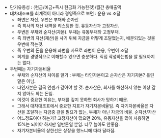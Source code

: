 - 단기유동성 : (현금/예금+즉시 현금화 가능한것)/월간 총매출액
- 대차대조표를 회계적이 아니라 경영즉으로 보면 : 운용 vs 조달
  - 좌변은 자산, 우변은 부채와 순자산
  - 즉 회사의 재산 내역을 리스팅한 것. 유동자산과 고정자산.
  - 우변은 부채와 순자산(자본). 부채는 유동부채와 고정부채.
  - 즉 좌변의 자산(재산)을 사기 위해 자금을 어떻게 조달했는지, 배분되있는 것울 우변에 적는것. 
  - 즉 우변의 돈을 운용해 좌변을 사므로 좌변이 운용, 우변이 조달
  - 회계를 경영적으로 이해할수 있으면 충분하다. 직접 작성하는법을 알 필요까지는 없다.
- 두번째는 자기자본비율
  - 부채와 순자산의 차이를 알기 : 부채는 타인자본이고 순자산은 자기자본? 틀린말은 아님.
  - 타인자본은 결국 언젠가 갚아야 할 것. 순자산은, 회사를 해산하지 않는 이상 갚지 않아도 되는 돈임. 
  - 이것이 중요한 이유는, 부채를 갚지 못하면 회사가 망하기 때문. 
  - 그래서 대차대조표에서 중요한 지표가 자기자본비율임. 즉 자기자본비율은 자산을 조달하는 자금중 갚을 필요가 없는, 부채가 아닌 자금의 비율. 순자산/자산
  - 어느정도여야 하는가? 고정자산이 많으면 20%, 유동자산을 많이 사용하면 15%는 되어야 하지만 일반론일 뿐임. 너무 높아도 안좋음.
  - 자기자본비율의 상한선은 상장을 했느냐에 따라 달라짐. 

